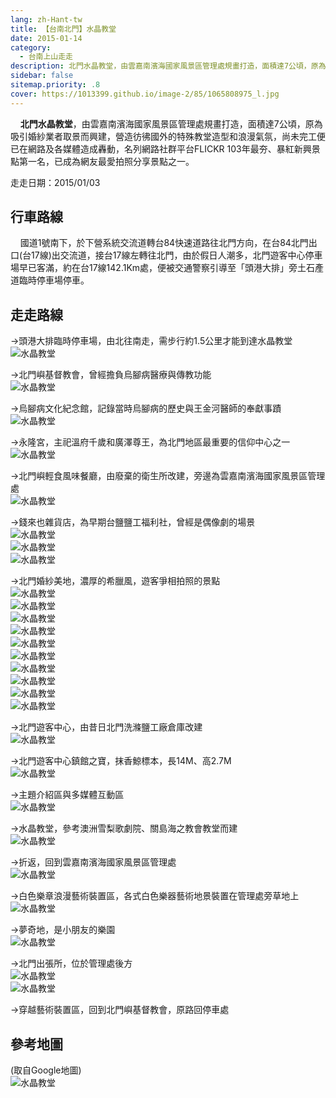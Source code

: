 ```yaml
---
lang: zh-Hant-tw
title: 【台南北門】水晶教堂
date: 2015-01-14
category: 
  - 台南上山走走
description: 北門水晶教堂，由雲嘉南濱海國家風景區管理處規畫打造，面積達7公頃，原為吸引婚紗業者取景而興建，營造彷彿國外的特殊教堂造型和浪漫氣氛，尚未完工便已在網路及各媒體造成轟動，名列網路社群平台FLICKR 103年最夯、暴紅新興景點第一名，已成為網友最愛拍照分享景點之一。
sidebar: false
sitemap.priority: .8
cover: https://1013399.github.io/image-2/85/1065808975_l.jpg
---
```


    **北門水晶教堂**，由雲嘉南濱海國家風景區管理處規畫打造，面積達7公頃，原為吸引婚紗業者取景而興建，營造彷彿國外的特殊教堂造型和浪漫氣氛，尚未完工便已在網路及各媒體造成轟動，名列網路社群平台FLICKR 103年最夯、暴紅新興景點第一名，已成為網友最愛拍照分享景點之一。

<!-- more -->

走走日期：2015/01/03

## 行車路線
    國道1號南下，於下營系統交流道轉台84快速道路往北門方向，在台84北門出口(台17線)出交流道，接台17線左轉往北門，由於假日人潮多，北門遊客中心停車場早已客滿，約在台17線142.1Km處，便被交通警察引導至「頭港大排」旁土石產道臨時停車場停車。

## 走走路線
→頭港大排臨時停車場，由北往南走，需步行約1.5公里才能到達水晶教堂  
![水晶教堂](https://1013399.github.io/image-2/85/1065812526_l.jpg)

→北門嶼基督教會，曾經擔負烏腳病醫療與傳教功能  
![水晶教堂](https://1013399.github.io/image-2/85/1065809273_l.jpg)

→烏腳病文化紀念館，記錄當時烏腳病的歷史與王金河醫師的奉獻事蹟  
![水晶教堂](https://1013399.github.io/image-2/85/1065810487_l.jpg)

→永隆宮，主祀溫府千歲和廣澤尊王，為北門地區最重要的信仰中心之一  
![水晶教堂](https://1013399.github.io/image-2/85/1065812729_l.jpg)

→北門嶼輕食風味餐廳，由廢棄的衛生所改建，旁邊為雲嘉南濱海國家風景區管理處  
![水晶教堂](https://1013399.github.io/image-2/85/1065811164_l.jpg)

→錢來也雜貨店，為早期台鹽鹽工福利社，曾經是偶像劇的場景  
![水晶教堂](https://1013399.github.io/image-2/85/1065807909_l.jpg)  
![水晶教堂](https://1013399.github.io/image-2/85/1065810854_l.jpg)  
![水晶教堂](https://1013399.github.io/image-2/85/1065812926_l.jpg)

→北門婚紗美地，濃厚的希臘風，遊客爭相拍照的景點  
![水晶教堂](https://1013399.github.io/image-2/85/1065810669_l.jpg)  
![水晶教堂](https://1013399.github.io/image-2/85/1065810671_l.jpg)  
![水晶教堂](https://1013399.github.io/image-2/85/1065811940_l.jpg)  
![水晶教堂](https://1013399.github.io/image-2/85/1065810490_l.jpg)  
![水晶教堂](https://1013399.github.io/image-2/85/1065809971_l.jpg)  
![水晶教堂](https://1013399.github.io/image-2/85/1065810500_l.jpg)  
![水晶教堂](https://1013399.github.io/image-2/85/1065812931_l.jpg)  
![水晶教堂](https://1013399.github.io/image-2/85/1065811073_l.jpg)  
![水晶教堂](https://1013399.github.io/image-2/85/1065810376_l.jpg)  
![水晶教堂](https://1013399.github.io/image-2/85/1065812270_l.jpg)

→北門遊客中心，由昔日北門洗滌鹽工廠倉庫改建  
![水晶教堂](https://1013399.github.io/image-2/85/1065810373_l.jpg)

→北門遊客中心鎮館之寶，抹香鯨標本，長14M、高2.7M  
![水晶教堂](https://1013399.github.io/image-2/85/1065810498_l.jpg)

→主題介紹區與多媒體互動區  
![水晶教堂](https://1013399.github.io/image-2/85/1065810499_l.jpg)

→水晶教堂，參考澳洲雪梨歌劇院、關島海之教會教堂而建  
![水晶教堂](https://1013399.github.io/image-2/85/1065808975_l.jpg)

→折返，回到雲嘉南濱海國家風景區管理處  
![水晶教堂](https://1013399.github.io/image-2/85/1065809075_l.jpg)

→白色樂章浪漫藝術裝置區，各式白色樂器藝術地景裝置在管理處旁草地上  
![水晶教堂](https://1013399.github.io/image-2/85/1065809561_l.jpg)

→夢奇地，是小朋友的樂園  
![水晶教堂](https://1013399.github.io/image-2/85/1065811090_l.jpg)

→北門出張所，位於管理處後方  
![水晶教堂](https://1013399.github.io/image-2/85/1065808585_l.jpg)  
![水晶教堂](https://1013399.github.io/image-2/85/1065812751_l.jpg)

→穿越藝術裝置區，回到北門嶼基督教會，原路回停車處

## 參考地圖
(取自Google地圖)  
![水晶教堂](https://1013399.github.io/image-2/85/1065810709_l.jpg)